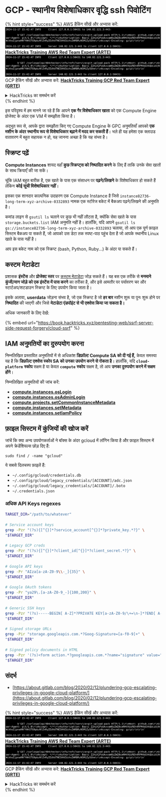 # GCP - स्थानीय विशेषाधिकार वृद्धि ssh पिवोटिंग

{% hint style="success" %}
AWS हैकिंग सीखें और अभ्यास करें:<img src="../../../.gitbook/assets/image (1).png" alt="" data-size="line">[**HackTricks Training AWS Red Team Expert (ARTE)**](https://training.hacktricks.xyz/courses/arte)<img src="../../../.gitbook/assets/image (1).png" alt="" data-size="line">\
GCP हैकिंग सीखें और अभ्यास करें: <img src="../../../.gitbook/assets/image (2).png" alt="" data-size="line">[**HackTricks Training GCP Red Team Expert (GRTE)**<img src="../../../.gitbook/assets/image (2).png" alt="" data-size="line">](https://training.hacktricks.xyz/courses/grte)

<details>

<summary>HackTricks का समर्थन करें</summary>

* [**सदस्यता योजनाएँ**](https://github.com/sponsors/carlospolop) देखें!
* **हमारे** 💬 [**Discord समूह**](https://discord.gg/hRep4RUj7f) या [**टेलीग्राम समूह**](https://t.me/peass) में शामिल हों या **Twitter** 🐦 पर हमें **फॉलो करें** [**@hacktricks\_live**](https://twitter.com/hacktricks\_live)**.**
* **हैकिंग ट्रिक्स साझा करें और** [**HackTricks**](https://github.com/carlospolop/hacktricks) और [**HackTricks Cloud**](https://github.com/carlospolop/hacktricks-cloud) गिटहब रिपोजिटरी में PR सबमिट करें।

</details>
{% endhint %}

इस परिदृश्य में हम मानने जा रहे हैं कि आपने **एक गैर विशेषाधिकार खाता** को एक Compute Engine प्रोजेक्ट के अंदर एक VM में समझौता किया है।

अद्भुत रूप से, आपके द्वारा समझौता किए गए Compute Engine के GPC अनुमतियाँ आपको **एक मशीन के अंदर स्थानीय रूप से विशेषाधिकार बढ़ाने में मदद कर सकती हैं**। भले ही यह हमेशा एक क्लाउड वातावरण में बहुत सहायक न हो, यह जानना अच्छा है कि यह संभव है।

## स्क्रिप्ट पढ़ें <a href="#follow-the-scripts" id="follow-the-scripts"></a>

**Compute Instances** शायद वहाँ **कुछ स्क्रिप्ट्स को निष्पादित करने** के लिए हैं ताकि उनके सेवा खातों के साथ क्रियाएँ की जा सकें।

चूंकि IAM बहुत बारीक है, एक खाते के पास एक संसाधन पर **पढ़ने/लिखने** के विशेषाधिकार हो सकते हैं लेकिन **कोई सूची विशेषाधिकार नहीं**।

इसका एक शानदार काल्पनिक उदाहरण एक Compute Instance है जिसे `instance82736-long-term-xyz-archive-0332893` नामक एक स्टोरेज बकेट में बैकअप पढ़ने/लिखने की अनुमति है।

कमांड लाइन से `gsutil ls` चलाने पर कुछ भी नहीं लौटता है, क्योंकि सेवा खाते के पास `storage.buckets.list` IAM अनुमति नहीं है। हालाँकि, यदि आपने `gsutil ls gs://instance82736-long-term-xyz-archive-0332893` चलाया, तो आप एक पूर्ण फ़ाइल सिस्टम बैकअप पा सकते हैं, जो आपको उस डेटा तक स्पष्ट-पाठ पहुंच देता है जो आपके स्थानीय Linux खाते के पास नहीं है।

आप इस बकेट नाम को एक स्क्रिप्ट (bash, Python, Ruby...) के अंदर पा सकते हैं।

## कस्टम मेटाडेटा

प्रशासक **इंस्टेंस** और **प्रोजेक्ट स्तर** पर [कस्टम मेटाडेटा](https://cloud.google.com/compute/docs/storing-retrieving-metadata#custom) जोड़ सकते हैं। यह बस एक तरीके से **मनमाने कुंजी/मान जोड़े को एक इंस्टेंस में पास करने** का तरीका है, और इसे आमतौर पर पर्यावरण चर और स्टार्टअप/शटडाउन स्क्रिप्ट के लिए उपयोग किया जाता है।

इसके अलावा, **userdata** जोड़ना संभव है, जो एक स्क्रिप्ट है जो **हर बार** मशीन शुरू या पुनः शुरू होने पर **निष्पादित** की जाएगी और जिसे **मेटाडेटा एंडपॉइंट से भी एक्सेस किया जा सकता है।**

अधिक जानकारी के लिए देखें:

{% embed url="https://book.hacktricks.xyz/pentesting-web/ssrf-server-side-request-forgery/cloud-ssrf" %}

## **IAM अनुमतियों का दुरुपयोग करना**

निम्नलिखित प्रस्तावित अनुमतियों में से अधिकांश **डिफ़ॉल्ट Compute SA को दी गई हैं,** केवल समस्या यह है कि **डिफ़ॉल्ट एक्सेस स्कोप SA को उनका उपयोग करने से रोकता है**। हालाँकि, यदि **`cloud-platform`** **स्कोप** सक्षम है या केवल **`compute`** **स्कोप** सक्षम है, तो आप **उनका दुरुपयोग करने में सक्षम होंगे**।

निम्नलिखित अनुमतियों की जांच करें:

* [**compute.instances.osLogin**](gcp-compute-privesc/#compute.instances.oslogin)
* [**compute.instances.osAdminLogin**](gcp-compute-privesc/#compute.instances.osadminlogin)
* [**compute.projects.setCommonInstanceMetadata**](gcp-compute-privesc/#compute.projects.setcommoninstancemetadata)
* [**compute.instances.setMetadata**](gcp-compute-privesc/#compute.instances.setmetadata)
* [**compute.instances.setIamPolicy**](gcp-compute-privesc/#compute.instances.setiampolicy)

## फ़ाइल सिस्टम में कुंजियों की खोज करें

जांचें कि क्या अन्य उपयोगकर्ताओं ने बॉक्स के अंदर gcloud में लॉगिन किया है और फ़ाइल सिस्टम में अपने क्रेडेंशियल्स छोड़ दिए हैं:
```
sudo find / -name "gcloud"
```
ये सबसे दिलचस्प फ़ाइलें हैं:

* `~/.config/gcloud/credentials.db`
* `~/.config/gcloud/legacy_credentials/[ACCOUNT]/adc.json`
* `~/.config/gcloud/legacy_credentials/[ACCOUNT]/.boto`
* `~/.credentials.json`

### अधिक API Keys regexes
```bash
TARGET_DIR="/path/to/whatever"

# Service account keys
grep -Pzr "(?s){[^{}]*?service_account[^{}]*?private_key.*?}" \
"$TARGET_DIR"

# Legacy GCP creds
grep -Pzr "(?s){[^{}]*?client_id[^{}]*?client_secret.*?}" \
"$TARGET_DIR"

# Google API keys
grep -Pr "AIza[a-zA-Z0-9\\-_]{35}" \
"$TARGET_DIR"

# Google OAuth tokens
grep -Pr "ya29\.[a-zA-Z0-9_-]{100,200}" \
"$TARGET_DIR"

# Generic SSH keys
grep -Pzr "(?s)-----BEGIN[ A-Z]*?PRIVATE KEY[a-zA-Z0-9/\+=\n-]*?END[ A-Z]*?PRIVATE KEY-----" \
"$TARGET_DIR"

# Signed storage URLs
grep -Pir "storage.googleapis.com.*?Goog-Signature=[a-f0-9]+" \
"$TARGET_DIR"

# Signed policy documents in HTML
grep -Pzr '(?s)<form action.*?googleapis.com.*?name="signature" value=".*?">' \
"$TARGET_DIR"
```
## संदर्भ

* [https://about.gitlab.com/blog/2020/02/12/plundering-gcp-escalating-privileges-in-google-cloud-platform/](https://about.gitlab.com/blog/2020/02/12/plundering-gcp-escalating-privileges-in-google-cloud-platform/)

{% hint style="success" %}
AWS हैकिंग सीखें और अभ्यास करें:<img src="../../../.gitbook/assets/image (1).png" alt="" data-size="line">[**HackTricks Training AWS Red Team Expert (ARTE)**](https://training.hacktricks.xyz/courses/arte)<img src="../../../.gitbook/assets/image (1).png" alt="" data-size="line">\
GCP हैकिंग सीखें और अभ्यास करें: <img src="../../../.gitbook/assets/image (2).png" alt="" data-size="line">[**HackTricks Training GCP Red Team Expert (GRTE)**<img src="../../../.gitbook/assets/image (2).png" alt="" data-size="line">](https://training.hacktricks.xyz/courses/grte)

<details>

<summary>HackTricks का समर्थन करें</summary>

* [**सदस्यता योजनाएँ**](https://github.com/sponsors/carlospolop) जांचें!
* **हमारे** 💬 [**Discord समूह**](https://discord.gg/hRep4RUj7f) या [**telegram समूह**](https://t.me/peass) में शामिल हों या **Twitter** 🐦 पर हमें **फॉलो** करें [**@hacktricks\_live**](https://twitter.com/hacktricks\_live)**.**
* **हैकिंग ट्रिक्स साझा करें और** [**HackTricks**](https://github.com/carlospolop/hacktricks) और [**HackTricks Cloud**](https://github.com/carlospolop/hacktricks-cloud) गिटहब रिपोजिटरी में PR सबमिट करें।

</details>
{% endhint %}
